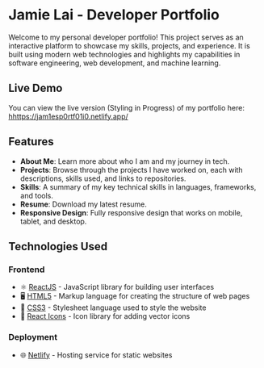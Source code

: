 # Jamie Lai - Developer Portfolio

Welcome to my personal developer portfolio! This project serves as an interactive platform to showcase my skills, projects, and experience. It is built using modern web technologies and highlights my capabilities in software engineering, web development, and machine learning.

## Live Demo

You can view the live version (Styling in Progress) of my portfolio here: [hhttps://jam1esp0rtf01i0.netlify.app/](https://jam1esp0rtf01i0.netlify.app/)

## Features

- **About Me**: Learn more about who I am and my journey in tech.
- **Projects**: Browse through the projects I have worked on, each with descriptions, skills used, and links to repositories.
- **Skills**: A summary of my key technical skills in languages, frameworks, and tools.
- **Resume**: Download my latest resume.
- **Responsive Design**: Fully responsive design that works on mobile, tablet, and desktop.

## Technologies Used

### Frontend
- ⚛️ [ReactJS](https://reactjs.org/) - JavaScript library for building user interfaces
- 🖥️ [HTML5](https://developer.mozilla.org/en-US/docs/Web/Guide/HTML/HTML5) - Markup language for creating the structure of web pages
- 🎨 [CSS3](https://developer.mozilla.org/en-US/docs/Web/CSS) - Stylesheet language used to style the website
- 🔗 [React Icons](https://react-icons.github.io/react-icons/) - Icon library for adding vector icons

### Deployment
- 🌐 [Netlify](https://www.netlify.com/) - Hosting service for static websites

